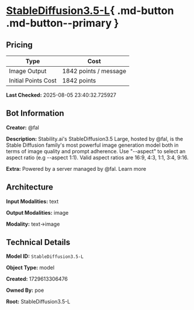 # [StableDiffusion3.5-L](https://poe.com/StableDiffusion3.5-L){ .md-button .md-button--primary }

## Pricing

| Type | Cost |
|------|------|
| Image Output | 1842 points / message |
| Initial Points Cost | 1842 points |

**Last Checked:** 2025-08-05 23:40:32.725927


## Bot Information

**Creator:** @fal

**Description:** Stability.ai's StableDiffusion3.5 Large, hosted by @fal, is the Stable Diffusion family's most powerful image generation model both in terms of image quality and prompt adherence. Use "--aspect" to select an aspect ratio (e.g --aspect 1:1). Valid aspect ratios are 16:9, 4:3, 1:1, 3:4, 9:16.

**Extra:** Powered by a server managed by @fal. Learn more


## Architecture

**Input Modalities:** text

**Output Modalities:** image

**Modality:** text->image


## Technical Details

**Model ID:** `StableDiffusion3.5-L`

**Object Type:** model

**Created:** 1729613306476

**Owned By:** poe

**Root:** StableDiffusion3.5-L
